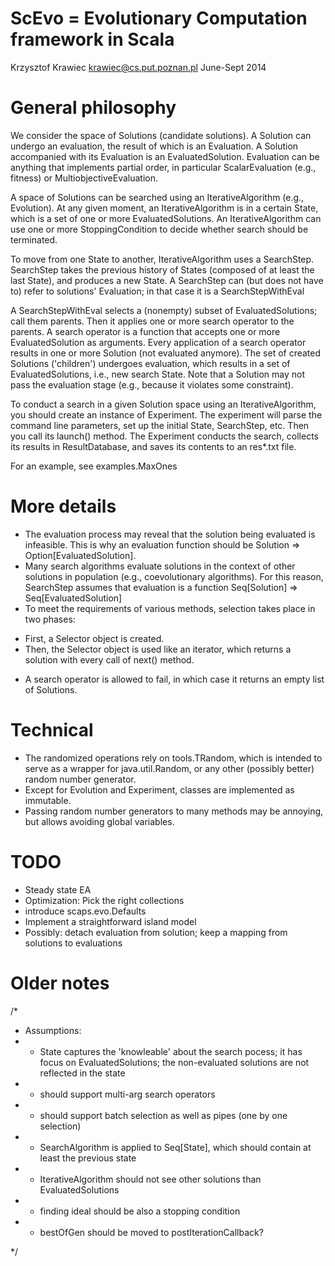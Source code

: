ScEvo = Evolutionary Computation framework in Scala
===================================================
Krzysztof Krawiec
krawiec@cs.put.poznan.pl
June-Sept 2014

General philosophy
===================

We consider the space of Solutions (candidate solutions). 
A Solution can undergo an evaluation, the result of which is an Evaluation. 
A Solution accompanied with its Evaluation is an EvaluatedSolution. 
Evaluation can be anything that implements partial order, in particular ScalarEvaluation (e.g., fitness) or MultiobjectiveEvaluation. 

A space of Solutions can be searched using an IterativeAlgorithm (e.g., Evolution). 
At any given moment, an IterativeAlgorithm is in a certain State, which is a set of one or more EvaluatedSolutions. 
An IterativeAlgorithm can use one or more StoppingCondition to decide whether search should be terminated. 

To move from one State to another, IterativeAlgorithm uses a SearchStep. 
SearchStep takes the previous history of States (composed of at least the last State), and produces a new State. 
A SearchStep can (but does not have to) refer to solutions' Evaluation; in that case it is a SearchStepWithEval

A SearchStepWithEval selects a (nonempty) subset of EvaluatedSolutions; call them parents. 
Then it applies one or more search operator to the parents. 
A search operator is a function that accepts one or more EvaluatedSolution as arguments. 
Every application of a search operator results in one or more Solution (not evaluated anymore). 
The set of created Solutions ('children') undergoes evaluation, which results in a set of EvaluatedSolutions, i.e., new search State. 
Note that a Solution may not pass the evaluation stage (e.g., because it violates some constraint). 

To conduct a search in a given Solution space using an IterativeAlgorithm, you should create an instance of Experiment. 
The experiment will parse the command line parameters, set up the initial State, SearchStep, etc.
Then you call its launch() method. 
The Experiment conducts the search, collects its results in ResultDatabase, and saves its contents to an res*.txt file. 

For an example, see examples.MaxOnes

More details
============

* The evaluation process may reveal that the solution being evaluated is infeasible. This is why an evaluation function should be Solution => Option[EvaluatedSolution]. 
* Many search algorithms evaluate solutions in the context of other solutions in population (e.g., coevolutionary algorithms). For this reason, SearchStep assumes that evaluation is a function Seq[Solution] => Seq[EvaluatedSolution]
* To meet the requirements of various methods, selection takes place in two phases: 
- First, a Selector object is created. 
- Then, the Selector object is used like an iterator, which returns a solution with every call of next() method. 
* A search operator is allowed to fail, in which case it returns an empty list of Solutions. 

Technical
=========

* The randomized operations rely on tools.TRandom, which is intended to serve as a wrapper for java.util.Random, 
or any other (possibly better) random number generator. 
* Except for Evolution and Experiment, classes are implemented as immutable.
* Passing random number generators to many methods may be annoying, but allows avoiding global variables. 

TODO
====

* Steady state EA
* Optimization: Pick the right collections
* introduce scaps.evo.Defaults
* Implement a straightforward island model
* Possibly: detach evaluation from solution; keep a mapping from solutions to evaluations

Older notes
===========

/* 
 * Assumptions:
 * - State captures the 'knowleable' about the search pocess; it has focus on EvaluatedSolutions; the non-evaluated solutions are not reflected in the state
 * - should support multi-arg search operators
 * - should support batch selection as well as pipes (one by one selection)
 * - SearchAlgorithm is applied to Seq[State], which should contain at least the previous state
 * - IterativeAlgorithm should not see other solutions than EvaluatedSolutions
 * - finding ideal should be also a stopping condition
 * - bestOfGen should be moved to postIterationCallback?


 */